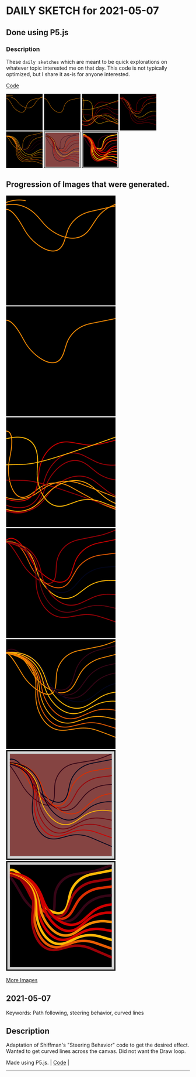 # DAILY SKETCH for 2021-05-07

## Done using P5.js

### Description

These `daily sketches` which are meant to be quick explorations     on whatever topic interested me on that day. This code is not typically optimized, but I share it as-is     for anyone interested.

[Code](2021-05-07) 

<img src = 'images/keep_2021-05-07-09-48-25.png' width = '100'> <img src = 'images/keep_2021-05-07-09-58-10.png' width = '100'> <img src = 'images/keep_2021-05-07-18-05-32.png' width = '100'> <img src = 'images/keep_2021-05-07-22-57-56.png' width = '100'> <img src = 'images/keep_2021-05-07-22-58-31.png' width = '100'> <img src = 'images/keep_2021-05-07-23-02-07.png' width = '100'> <img src = 'images/keep_2021-05-07-23-03-41.png' width = '100'> 

## Progression of Images that were generated.

<img src = 'images/keep_2021-05-07-09-48-25.png' width = '300'> 
<img src = 'images/keep_2021-05-07-09-58-10.png' width = '300'> 
<img src = 'images/keep_2021-05-07-18-05-32.png' width = '300'> 
<img src = 'images/keep_2021-05-07-22-57-56.png' width = '300'> 
<img src = 'images/keep_2021-05-07-22-58-31.png' width = '300'> 
<img src = 'images/keep_2021-05-07-23-02-07.png' width = '300'> 
<img src = 'images/keep_2021-05-07-23-03-41.png' width = '300'> 


[More Images](2021-05-07/images) 

## 2021-05-07
Keywords: Path following, steering behavior, curved lines 

## Description 

 Adaptation of Shiffman's "Steering Behavior" code to get the desired effect. Wanted to get curved lines across the canvas. Did not want the Draw loop.
 

Made using P5.js. | [Code](2021/2021-05-07/) | 

-----

